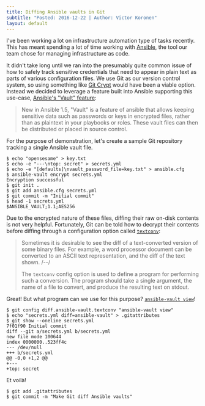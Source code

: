 ```yaml
---
title: Diffing Ansible vaults in Git
subtitle: "Posted: 2016-12-22 | Author: Victor Koronen"
layout: default
---
```


I've been working a lot on infrastructure automation type of tasks recently.
This has meant spending a lot of time working with [Ansible][ansible], the tool
our team chose for managing infrastructure as code.

It didn't take long until we ran into the presumably quite common issue of how
to safely track sensitive credentials that need to appear in plain text as parts
of various configuration files. We use Git as our version control system, so
using something like [Git Crypt][git-crypt] would have been a viable option.
Instead we decided to leverage a feature built into Ansible supporting this
use-case, [Ansible's "Vault" feature][ansible-vault]:

> New in Ansible 1.5, "Vault" is a feature of ansible that allows keeping
> sensitive data such as passwords or keys in encrypted files, rather than as
> plaintext in your playbooks or roles. These vault files can then be
> distributed or placed in source control.

For the purpose of demonstration, let's create a sample Git repository tracking
a single Ansible vault file.

    $ echo "opensesame" > key.txt
    $ echo -e "---\ntop: secret" > secrets.yml
    $ echo -e "[defaults]\nvault_password_file=key.txt" > ansible.cfg
    $ ansible-vault encrypt secrets.yml
    Encryption successful
    $ git init .
    $ git add ansible.cfg secrets.yml
    $ git commit -m "Initial commit"
    $ head -1 secrets.yml
    $ANSIBLE_VAULT;1.1;AES256

[ansible]: https://www.ansible.com/
[git-crypt]: https://www.agwa.name/projects/git-crypt/
[ansible-vault]: https://docs.ansible.com/ansible/playbooks_vault.html

Due to the encrypted nature of these files, diffing their raw on-disk contents
is not very helpful. Fortunately, Git can be told how to decrypt their contents
before diffing through a configuration option called
[`textconv`][git-diff-textconv]:

> Sometimes it is desirable to see the diff of a text-converted version of some
> binary files. For example, a word processor document can be converted to an
> ASCII text representation, and the diff of the text shown. /--/
>
> The `textconv` config option is used to define a program for performing such a
> conversion. The program should take a single argument, the name of a file to
> convert, and produce the resulting text on stdout.

Great! But what program can we use for this purpose?
[`ansible-vault view`][ansible-vault-view]!

    $ git config diff.ansible-vault.textconv "ansible-vault view"
    $ echo "secrets.yml diff=ansible-vault" > .gitattributes
    $ git show --oneline secrets.yml
    7f01f90 Initial commit
    diff --git a/secrets.yml b/secrets.yml
    new file mode 100644
    index 0000000..523ff4c
    --- /dev/null
    +++ b/secrets.yml
    @@ -0,0 +1,2 @@
    +---
    +top: secret

Et voilà!

    $ git add .gitattributes
    $ git commit -m "Make Git diff Ansible vaults"

[git-diff-textconv]: https://git-scm.com/docs/gitattributes#_performing_text_diffs_of_binary_files
[ansible-vault-view]: https://docs.ansible.com/ansible/playbooks_vault.html#viewing-encrypted-files
